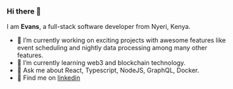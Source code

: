 ### Hi there 👋
I am **Evans**, a full-stack software developer from Nyeri, Kenya.

- 🔭 I’m currently working on exciting projects with awesome features like event scheduling and nightly data processing among many other features.
- 🌱 I’m currently learning web3 and blockchain technology.
- 💬 Ask me about React, Typescript, NodeJS, GraphQL, Docker.
- 🫱 Find me on [linkedin](https://www.linkedin.com/in/evans-kibet)
